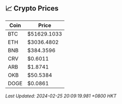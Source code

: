 ## 📈 Crypto Prices

| Coin | Price |
| ---- | ----- |
| BTC | $51629.1033 |
| ETH | $3036.4802 |
| BNB | $384.3596 |
| CRV | $0.6011 |
| ARB | $1.8741 |
| OKB | $50.5384 |
| DOGE | $0.0861 |

_Last Updated: 2024-02-25 20:09:19.981 +0800 HKT_